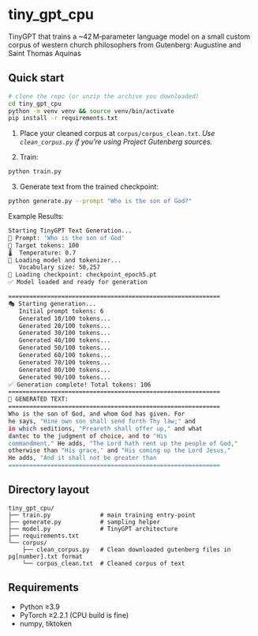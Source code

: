 # tiny_gpt_cpu
TinyGPT that trains a ~42 M‑parameter language model on a small custom corpus of western church philosophers from Gutenberg: Augustine and Saint Thomas Aquinas

## Quick start

```bash
# clone the repo (or unzip the archive you downloaded)
cd tiny_gpt_cpu
python -m venv venv && source venv/bin/activate
pip install -r requirements.txt
```

1. Place your cleaned corpus at `corpus/corpus_clean.txt`.
   *Use `clean_corpus.py` if you’re using Project Gutenberg sources.*

2. Train:

```bash
python train.py
```

3. Generate text from the trained checkpoint:

```bash
python generate.py --prompt "Who is the son of God?"
```

Example Results:

```bash
Starting TinyGPT Text Generation...
📖 Prompt: 'Who is the son of God'
🎯 Target tokens: 100
🌡️  Temperature: 0.7
🔧 Loading model and tokenizer...
   Vocabulary size: 50,257
📂 Loading checkpoint: checkpoint_epoch5.pt
✅ Model loaded and ready for generation

============================================================
🎭 Starting generation...
   Initial prompt tokens: 6
   Generated 10/100 tokens...
   Generated 20/100 tokens...
   Generated 30/100 tokens...
   Generated 40/100 tokens...
   Generated 50/100 tokens...
   Generated 60/100 tokens...
   Generated 70/100 tokens...
   Generated 80/100 tokens...
   Generated 90/100 tokens...
✅ Generation complete! Total tokens: 106
============================================================
🎉 GENERATED TEXT:
============================================================
Who is the son of God, and whom God has given. For
he says, "Hine own son shall send forth Thy law;" and
in which seditions, "Preareth shall offer up," and what
dantec to the judgment of choice, and to "His
commandment." He adds, "The Lord hath rent up the people of God,"
otherwise than "His grace," and "His coming up the Lord Jesus,"
He adds, "And it shall not be greater than
============================================================
```


## Directory layout
```
tiny_gpt_cpu/
├── train.py              # main training entry‑point
├── generate.py           # sampling helper
├── model.py              # TinyGPT architecture
├── requirements.txt
└── corpus/
    ├── clean_corpus.py   # Clean downloaded gutenberg files in pg[number].txt format
    └── corpus_clean.txt  # Cleaned corpus of text
```

## Requirements
* Python ≥3.9
* PyTorch ≥2.2.1 (CPU build is fine)
* numpy, tiktoken
